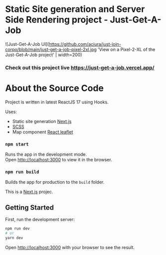 # Static Site generation and Server Side Rendering project - Just-Get-A-Job

![Just-Get-A-Job UI](https://github.com/aciura/just-join-corpo/blob/main/just-get-a-job-pixel-2xl.jpg 'View on a Pixel-2-XL of the Just-Get-A-Job project' | width=200)

### Check out this project live https://just-get-a-job.vercel.app/

# About the Source Code

Project is written in latest ReactJS 17 using Hooks.

Uses:

- Static site generation [Next.js](https://nextjs.org/)
- [SCSS](https://sass-lang.com/)
- Map component [React leaflet](https://react-leaflet.js.org/)

### `npm start`

Runs the app in the development mode.<br />
Open [http://localhost:3000](http://localhost:3000) to view it in the browser.

### `npm run build`

Builds the app for production to the `build` folder.<br />

This is a [Next.js](https://nextjs.org/) projec.

## Getting Started

First, run the development server:

```bash
npm run dev
# or
yarn dev
```

Open [http://localhost:3000](http://localhost:3000) with your browser to see the result.
